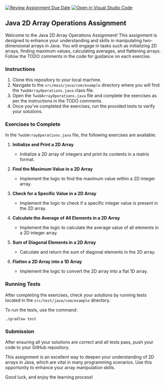 [![Review Assignment Due Date](https://classroom.github.com/assets/deadline-readme-button-24ddc0f5d75046c5622901739e7c5dd533143b0c8e959d652212380cedb1ea36.svg)](https://classroom.github.com/a/6iHFvRDf)
[![Open in Visual Studio Code](https://classroom.github.com/assets/open-in-vscode-718a45dd9cf7e7f842a935f5ebbe5719a5e09af4491e668f4dbf3b35d5cca122.svg)](https://classroom.github.com/online_ide?assignment_repo_id=13187235&assignment_repo_type=AssignmentRepo)
## Java 2D Array Operations Assignment

Welcome to the Java 2D Array Operations Assignment! This assignment is designed to enhance your understanding and skills in manipulating two-dimensional arrays in Java. You will engage in tasks such as initializing 2D arrays, finding maximum values, calculating averages, and flattening arrays. Follow the TODO comments in the code for guidance on each exercise.

### Instructions

1. Clone this repository to your local machine.
2. Navigate to the `src/main/java/com/example` directory where you will find the `TwoDArrayOperations.java` class file.
3. Open the `TwoDArrayOperations.java` file and complete the exercises as per the instructions in the TODO comments.
4. Once you've completed the exercises, run the provided tests to verify your solutions.

### Exercises to Complete

In the `TwoDArrayOperations.java` file, the following exercises are available:

1. **Initialize and Print a 2D Array**
   - Initialize a 2D array of integers and print its contents in a matrix format.

2. **Find the Maximum Value in a 2D Array**
   - Implement the logic to find the maximum value within a 2D integer array.

3. **Check for a Specific Value in a 2D Array**
   - Implement the logic to check if a specific integer value is present in the 2D array.

4. **Calculate the Average of All Elements in a 2D Array**
   - Implement the logic to calculate the average value of all elements in a 2D integer array.

5. **Sum of Diagonal Elements in a 2D Array**
   - Calculate and return the sum of diagonal elements in the 2D array.

6. **Flatten a 2D Array into a 1D Array**
   - Implement the logic to convert the 2D array into a flat 1D array.

### Running Tests

After completing the exercises, check your solutions by running tests located in the `src/test/java/com/example` directory.

To run the tests, use the command:

```
./gradlew test
```

### Submission

After ensuring all your solutions are correct and all tests pass, push your code to your GitHub repository.

This assignment is an excellent way to deepen your understanding of 2D arrays in Java, which are vital in many programming scenarios. Use this opportunity to enhance your array manipulation skills.

Good luck, and enjoy the learning process!